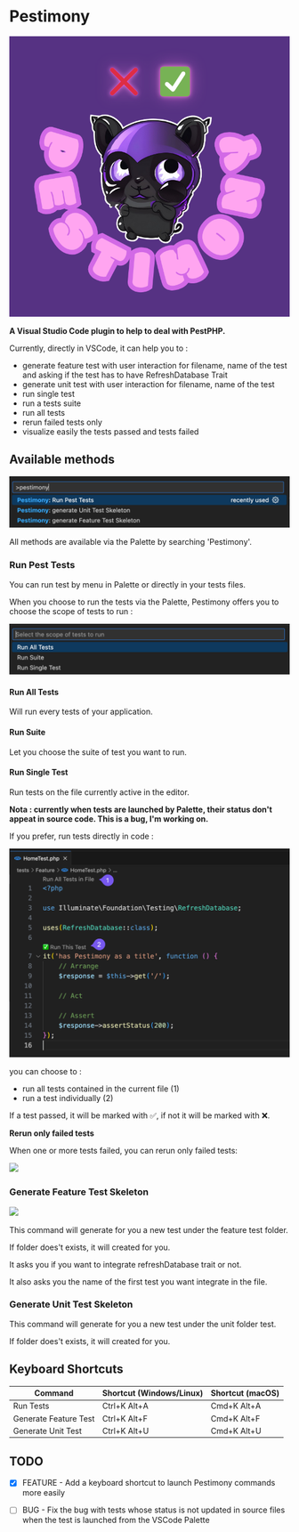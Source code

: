 # Pestimony

![](pestimony.png)

**A Visual Studio Code plugin to help to deal with PestPHP.**

Currently, directly in VSCode, it can help you to :

- generate feature test with user interaction for filename, name of the test and asking if the test has to have RefreshDatabase Trait
- generate unit test with user interaction for filename, name of the test
- run single test
- run a tests suite
- run all tests
- rerun failed tests only
- visualize easily the tests passed and tests failed

## Available methods

![](pestimony-available-commands.png)

All methods are available via the Palette by searching 'Pestimony'.

### Run Pest Tests

You can run test by menu in Palette or directly in your tests files.


When you choose to run the tests via the Palette, Pestimony offers you to choose the scope of tests to run : 

![](pestimony-run-tests-scope.png)

#### Run All Tests

Will run every tests of your application.

#### Run Suite

Let you choose the suite of test you want to run.

#### Run Single Test

Run tests on the file currently active in the editor.

**Nota : currently when tests are launched by Palette, their status don't appeat in source code. This is a bug, I'm working on.**

If you prefer, run tests directly in code :

![](pestimony-run-tests-directly-in-source-code.png)

you can choose to :

- run all tests contained in the current file (1)
- run a test individually (2)

If a test passed, it will be marked with ✅, if not it will be marked with ❌.

**Rerun only failed tests**

When one or more tests failed, you can rerun only failed tests: 

![](pestimony-rerun-failed-test-30fps.gif)

### Generate Feature Test Skeleton

![](pestimony-feature-test-30fps.gif)

This command will generate for you a new test under the feature test folder.

If folder does't exists, it will created for you.

It asks you if you want to integrate refreshDatabase trait or not.

It also asks you the name of the first test you want integrate in the file.


### Generate Unit Test Skeleton

This command will generate for you a new test under the unit folder test.

If folder does't exists, it will created for you.

## Keyboard Shortcuts

| Command                | Shortcut (Windows/Linux) | Shortcut (macOS)      |
|------------------------|--------------------------|-----------------------|
| Run Tests              | Ctrl+K Alt+A             | Cmd+K Alt+A           | 
| Generate Feature Test  | Ctrl+K Alt+F             | Cmd+K Alt+F           | 
| Generate Unit Test     | Ctrl+K Alt+U             | Cmd+K Alt+U           | 



## TODO

- [X] FEATURE - Add a keyboard shortcut to launch Pestimony commands more easily
- [ ] BUG - Fix the bug with tests whose status is not updated in source files when the test is launched from the VSCode Palette

